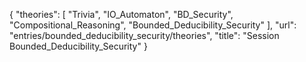 {
    "theories": [
        "Trivia",
        "IO_Automaton",
        "BD_Security",
        "Compositional_Reasoning",
        "Bounded_Deducibility_Security"
    ],
    "url": "entries/bounded_deducibility_security/theories",
    "title": "Session Bounded_Deducibility_Security"
}